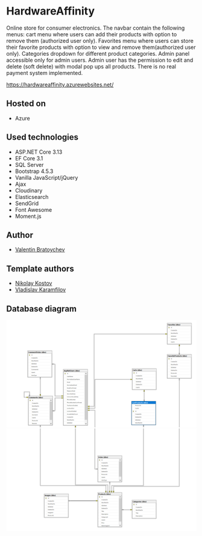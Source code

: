# HardwareAffinity
Online store for consumer electronics. The navbar contain the following menus: cart menu where users can add their products with option to remove them (authorized user only). Favorites menu where users can store their favorite products with option to view and remove them(authorized user only). Categories dropdown for different product categories. Admin panel accessible only for admin users. Admin user has the permission to edit and delete (soft delete) with modal pop ups all products. There is no real payment system implemented. 

https://hardwareaffinity.azurewebsites.net/

## Hosted on

* Azure

## Used technologies

* ASP.NET Core 3.13
* EF Core 3.1
* SQL Server
* Bootstrap 4.5.3
* Vanilla JavaScript/jQuery
* Ajax
* Cloudinary
* Elasticsearch
* SendGrid
* Font Awesome
* Moment.js

## Author

- [Valentin Bratoychev](https://github.com/vib1336)

## Template authors

- [Nikolay Kostov](https://github.com/NikolayIT)
- [Vladislav Karamfilov](https://github.com/vladislav-karamfilov)

## Database diagram

![Database diagram](/images/diagram1.PNG)
![Database diagram](/images/diagram2.PNG)